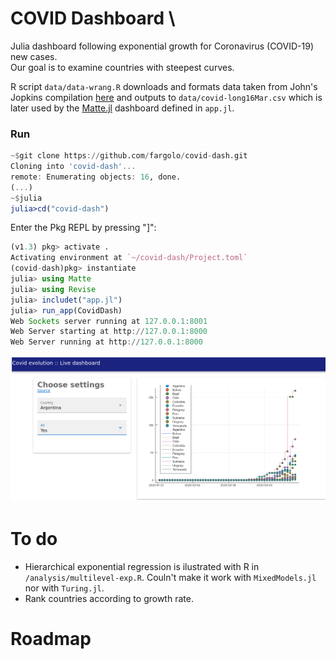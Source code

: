 # COVID Dashboard  \

Julia dashboard following exponential growth for Coronavirus (COVID-19) new cases.  
Our goal is to examine countries with steepest curves.

R script `data/data-wrang.R` downloads and formats data taken from John's Jopkins compilation [here](https://github.com/CSSEGISandData/COVID-19) and outputs to `data/covid-long16Mar.csv` which is later used by the [Matte.jl](https://github.com/angusmoore/Matte.jl/) dashboard defined in `app.jl`.  

### Run

```julia
~$git clone https://github.com/fargolo/covid-dash.git
Cloning into 'covid-dash'...
remote: Enumerating objects: 16, done.
(...)
~$julia
julia>cd("covid-dash")
```
Enter the Pkg REPL by pressing "]":
```julia
(v1.3) pkg> activate .
Activating environment at `~/covid-dash/Project.toml`
(covid-dash)pkg> instantiate 
julia> using Matte
julia> using Revise
julia> includet("app.jl")
julia> run_app(CovidDash)
Web Sockets server running at 127.0.0.1:8001 
Web Server starting at http://127.0.0.1:8000 
Web Server running at http://127.0.0.1:8000 
```
![Dashboard should run on local server](images/printscreen.png)  

# To do 
*  Hierarchical exponential regression is ilustrated with R in `/analysis/multilevel-exp.R`. Couln't make it work with `MixedModels.jl` nor with `Turing.jl`.  
*  Rank countries according to growth rate.  

# Roadmap  
